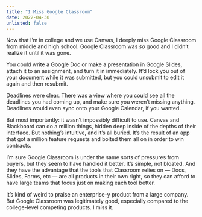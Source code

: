 ```yaml
---
title: "I Miss Google Classroom"
date: 2022-04-30
unlisted: false
---
```


Now that I’m in college and we use Canvas, I deeply miss Google Classroom from middle and high school. Google Classroom was _so_ good and I didn’t realize it until it was gone.

You could write a Google Doc or make a presentation in Google Slides, attach it to an assignment, and turn it in immediately. It’d lock you out of your document while it was submitted, but you could unsubmit to edit it again and then resubmit.

Deadlines were clear. There was a view where you could see all the deadlines you had coming up, and make sure you weren’t missing anything. Deadlines would even sync onto your Google Calendar, if you wanted.

But most importantly: it wasn’t impossibly difficult to use. Canvas and Blackboard can do a million things, hidden deep inside of the depths of their interface. But nothing’s intuitive, and it’s all buried. It’s the result of an app that got a million feature requests and bolted them all on in order to win contracts.

I’m sure Google Classroom is under the same sorts of pressures from buyers, but they seem to have handled it better. It’s simple, not bloated. And they have the advantage that the tools that Classroom relies on — Docs, Slides, Forms, etc — are all products in their own right, so they can afford to have large teams that focus just on making each tool better.

It’s kind of weird to praise an enterprise-y product from a large company. But Google Classroom was legitimately good, especially compared to the college-level competing products. I miss it.
